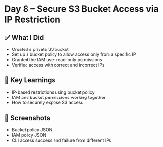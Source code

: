 # Day 8 – Secure S3 Bucket Access via IP Restriction

## ✅ What I Did
- Created a private S3 bucket
- Set up a bucket policy to allow access only from a specific IP
- Granted the IAM user read-only permissions
- Verified access with correct and incorrect IPs

## 🧠 Key Learnings
- IP-based restrictions using bucket policy
- IAM and bucket permissions working together
- How to securely expose S3 access

## 📸 Screenshots
- Bucket policy JSON
- IAM policy JSON
- CLI access success and failure from different IPs
